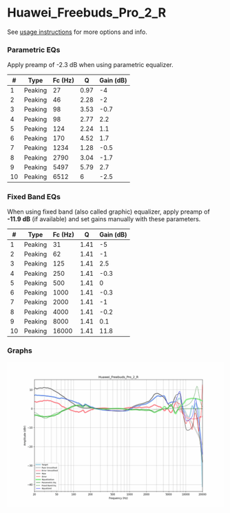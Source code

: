 # Huawei_Freebuds_Pro_2_R
See [usage instructions](https://github.com/jaakkopasanen/AutoEq#usage) for more options and info.

### Parametric EQs
Apply preamp of -2.3 dB when using parametric equalizer.

|   # | Type    |   Fc (Hz) |    Q |   Gain (dB) |
|-----|---------|-----------|------|-------------|
|   1 | Peaking |        27 | 0.97 |        -4   |
|   2 | Peaking |        46 | 2.28 |        -2   |
|   3 | Peaking |        98 | 3.53 |        -0.7 |
|   4 | Peaking |        98 | 2.77 |         2.2 |
|   5 | Peaking |       124 | 2.24 |         1.1 |
|   6 | Peaking |       170 | 4.52 |         1.7 |
|   7 | Peaking |      1234 | 1.28 |        -0.5 |
|   8 | Peaking |      2790 | 3.04 |        -1.7 |
|   9 | Peaking |      5497 | 5.79 |         2.7 |
|  10 | Peaking |      6512 | 6    |        -2.5 |

### Fixed Band EQs
When using fixed band (also called graphic) equalizer, apply preamp of **-11.9 dB** (if available) and set gains manually with these parameters.

|   # | Type    |   Fc (Hz) |    Q |   Gain (dB) |
|-----|---------|-----------|------|-------------|
|   1 | Peaking |        31 | 1.41 |        -5   |
|   2 | Peaking |        62 | 1.41 |        -1   |
|   3 | Peaking |       125 | 1.41 |         2.5 |
|   4 | Peaking |       250 | 1.41 |        -0.3 |
|   5 | Peaking |       500 | 1.41 |         0   |
|   6 | Peaking |      1000 | 1.41 |        -0.3 |
|   7 | Peaking |      2000 | 1.41 |        -1   |
|   8 | Peaking |      4000 | 1.41 |        -0.2 |
|   9 | Peaking |      8000 | 1.41 |         0.1 |
|  10 | Peaking |     16000 | 1.41 |        11.8 |

### Graphs
![](./Huawei_Freebuds_Pro_2_R.png)
